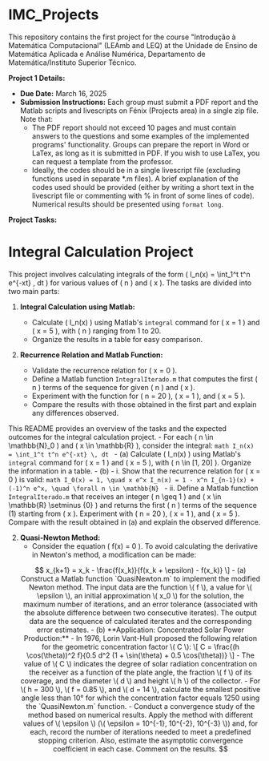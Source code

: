 # IMC_Projects
This repository contains the first project for the course "Introdução à Matemática Computacional" (LEAmb and LEQ) at the Unidade de Ensino de Matemática Aplicada e Análise Numérica, Departamento de Matemática/Instituto Superior Técnico.

**Project 1 Details:**
- **Due Date:** March 16, 2025
- **Submission Instructions:** Each group must submit a PDF report and the Matlab scripts and livescripts on Fénix (Projects area) in a single zip file. Note that:
    - The PDF report should not exceed 10 pages and must contain answers to the questions and some examples of the implemented programs' functionality. Groups can prepare the report in Word or LaTex, as long as it is submitted in PDF. If you wish to use LaTex, you can request a template from the professor.
    - Ideally, the codes should be in a single livescript file (excluding functions used in separate *.m files). A brief explanation of the codes used should be provided (either by writing a short text in the livescript file or commenting with % in front of some lines of code). Numerical results should be presented using `format long`.

**Project Tasks:**
# Integral Calculation Project

This project involves calculating integrals of the form \( I_n(x) = \int_1^t t^n e^{-xt} \, dt \) for various values of \( n \) and \( x \). The tasks are divided into two main parts:

1. **Integral Calculation using Matlab:**
    - Calculate \( I_n(x) \) using Matlab's `integral` command for \( x = 1 \) and \( x = 5 \), with \( n \) ranging from 1 to 20.
    - Organize the results in a table for easy comparison.

2. **Recurrence Relation and Matlab Function:**
    - Validate the recurrence relation for \( x = 0 \).
    - Define a Matlab function `IntegralIterado.m` that computes the first \( n \) terms of the sequence for given \( n \) and \( x \).
    - Experiment with the function for \( n = 20 \), \( x = 1 \), and \( x = 5 \).
    - Compare the results with those obtained in the first part and explain any differences observed.

This README provides an overview of the tasks and the expected outcomes for the integral calculation project.
    - For each \( n \in \mathbb{N}_0 \) and \( x \in \mathbb{R} \), consider the integral:
    ```math
    I_n(x) = \int_1^t t^n e^{-xt} \, dt
    ```
      - (a) Calculate \( I_n(x) \) using Matlab's `integral` command for \( x = 1 \) and \( x = 5 \), with \( n \in [1, 20] \). Organize the information in a table.
      - (b) 
            - i. Show that the recurrence relation for \( x = 0 \) is valid:
            ```math
            I_0(x) = 1, \quad x e^x I_n(x) = 1 - x^n I_{n-1}(x) + (-1)^n e^x, \quad \forall n \in \mathbb{N}
            ```
            - ii. Define a Matlab function `IntegralIterado.m` that receives an integer \( n \geq 1 \) and \( x \in \mathbb{R} \setminus \{0\} \) and returns the first \( n \) terms of the sequence (1) starting from \( x \). Experiment with \( n = 20 \), \( x = 1 \), and \( x = 5 \). Compare with the result obtained in (a) and explain the observed difference.

2. **Quasi-Newton Method:**
     - Consider the equation \( f(x) = 0 \). To avoid calculating the derivative in Newton's method, a modification can be made:
     ```math
         x_{k+1} = x_k - \frac{f(x_k)}{f(x_k + \epsilon) - f(x_k)}
         \]
     - (a) Construct a Matlab function `QuasiNewton.m` to implement the modified Newton method. The input data are the function \( f \), a value for \( \epsilon \), an initial approximation \( x_0 \) for the solution, the maximum number of iterations, and an error tolerance (associated with the absolute difference between two consecutive iterates). The output data are the sequence of calculated iterates and the corresponding error estimates.
     - (b) **Application: Concentrated Solar Power Production:**
         - In 1976, Lorin Vant-Hull proposed the following relation for the geometric concentration factor \( C \):
             \[
             C = \frac{(h \cos(\theta))^2 f}{0.5 d^2 (1 + \sin(\theta) + 0.5 \cos(\theta))}
             \]
         - The value of \( C \) indicates the degree of solar radiation concentration on the receiver as a function of the plate angle, the fraction \( f \) of its coverage, and the diameter \( d \) and height \( h \) of the collector.
         - For \( h = 300 \), \( f = 0.85 \), and \( d = 14 \), calculate the smallest positive angle less than 10° for which the concentration factor equals 1250 using the `QuasiNewton.m` function.
         - Conduct a convergence study of the method based on numerical results. Apply the method with different values of \( \epsilon \) (\( \epsilon = 10^{-1}, 10^{-2}, 10^{-3} \)) and, for each, record the number of iterations needed to meet a predefined stopping criterion. Also, estimate the asymptotic convergence coefficient in each case. Comment on the results.